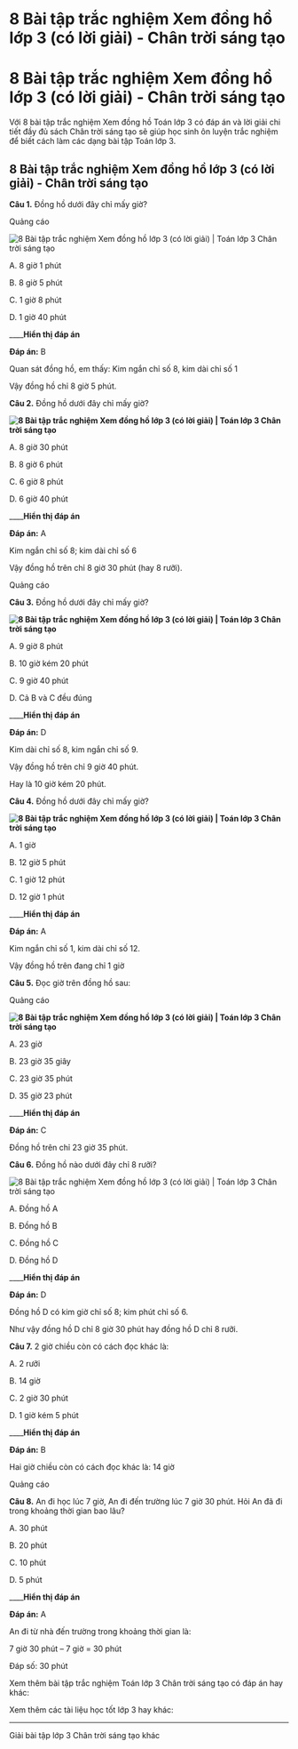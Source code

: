 # 8 Bài tập trắc nghiệm Xem đồng hồ lớp 3 (có lời giải) - Chân trời sáng tạo

# 8 Bài tập trắc nghiệm Xem đồng hồ lớp 3 (có lời giải) - Chân trời sáng tạo

Với 8 bài tập trắc nghiệm Xem đồng hồ Toán lớp 3 có đáp án và lời giải chi tiết đầy đủ sách Chân trời sáng tạo sẽ giúp học sinh ôn luyện trắc nghiệm để biết cách làm các dạng bài tập Toán lớp 3.

## 8 Bài tập trắc nghiệm Xem đồng hồ lớp 3 (có lời giải) - Chân trời sáng tạo

**Câu 1.** Đồng hồ dưới đây chỉ mấy giờ?

Quảng cáo

![8 Bài tập trắc nghiệm Xem đồng hồ lớp 3 \(có lời giải\) | Toán lớp 3 Chân trời sáng tạo](https://vietjack.com/toan-3-ct/images/trac-nghiem-xem-dong-ho-243866.PNG)

A. 8 giờ 1 phút

B. 8 giờ 5 phút

C. 1 giờ 8 phút

D. 1 giờ 40 phút

____**Hiển thị đáp án**

**Đáp án:** B

Quan sát đồng hồ, em thấy: Kim ngắn chỉ số 8, kim dài chỉ số 1

Vậy đồng hồ chỉ 8 giờ 5 phút.

**Câu 2.** Đồng hồ dưới đây chỉ mấy giờ?

**![8 Bài tập trắc nghiệm Xem đồng hồ lớp 3 \(có lời giải\) | Toán lớp 3 Chân trời sáng tạo](https://vietjack.com/toan-3-ct/images/trac-nghiem-xem-dong-ho-243867.PNG)**

A. 8 giờ 30 phút

B. 8 giờ 6 phút

C. 6 giờ 8 phút

D. 6 giờ 40 phút

____**Hiển thị đáp án**

**Đáp án:** A

Kim ngắn chỉ số 8; kim dài chỉ số 6

Vậy đồng hồ trên chỉ 8 giờ 30 phút (hay 8 rưỡi).

Quảng cáo

**Câu 3.** Đồng hồ dưới đây chỉ mấy giờ?

**![8 Bài tập trắc nghiệm Xem đồng hồ lớp 3 \(có lời giải\) | Toán lớp 3 Chân trời sáng tạo](https://vietjack.com/toan-3-ct/images/trac-nghiem-xem-dong-ho-243868.PNG)**

A. 9 giờ 8 phút

B. 10 giờ kém 20 phút

C. 9 giờ 40 phút

D. Cả B và C đều đúng

____**Hiển thị đáp án**

**Đáp án:** D

Kim dài chỉ số 8, kim ngắn chỉ số 9.

Vậy đồng hồ trên chỉ 9 giờ 40 phút.

Hay là 10 giờ kém 20 phút.

**Câu 4.** Đồng hồ dưới đây chỉ mấy giờ?

**![8 Bài tập trắc nghiệm Xem đồng hồ lớp 3 \(có lời giải\) | Toán lớp 3 Chân trời sáng tạo](https://vietjack.com/toan-3-ct/images/trac-nghiem-xem-dong-ho-243869.PNG)**

A. 1 giờ

B. 12 giờ 5 phút

C. 1 giờ 12 phút

D. 12 giờ 1 phút

____**Hiển thị đáp án**

**Đáp án:** A

Kim ngắn chỉ số 1, kim dài chỉ số 12. 

Vậy đồng hồ trên đang chỉ 1 giờ

**Câu 5.** Đọc giờ trên đồng hồ sau:

Quảng cáo

**![8 Bài tập trắc nghiệm Xem đồng hồ lớp 3 \(có lời giải\) | Toán lớp 3 Chân trời sáng tạo](https://vietjack.com/toan-3-ct/images/trac-nghiem-xem-dong-ho-243870.PNG)**

A. 23 giờ 

B. 23 giờ 35 giây

C. 23 giờ 35 phút

D. 35 giờ 23 phút

____**Hiển thị đáp án**

**Đáp án:** C

Đồng hồ trên chỉ 23 giờ 35 phút.

**Câu 6.** Đồng hồ nào dưới đây chỉ 8 rưỡi?

![8 Bài tập trắc nghiệm Xem đồng hồ lớp 3 \(có lời giải\) | Toán lớp 3 Chân trời sáng tạo](https://vietjack.com/toan-3-ct/images/trac-nghiem-xem-dong-ho-243871.PNG)

A. Đồng hồ A

B. Đồng hồ B

C. Đồng hồ C

D. Đồng hồ D

____**Hiển thị đáp án**

**Đáp án:** D

Đồng hồ D có kim giờ chỉ số 8; kim phút chỉ số 6.

Như vậy đồng hồ D chỉ 8 giờ 30 phút hay đồng hồ D chỉ 8 rưỡi.

**Câu 7.** 2 giờ chiều còn có cách đọc khác là:

A. 2 rưỡi

B. 14 giờ

C. 2 giờ 30 phút

D. 1 giờ kém 5 phút

____**Hiển thị đáp án**

**Đáp án:** B

Hai giờ chiều còn có cách đọc khác là: 14 giờ

Quảng cáo

**Câu 8.** An đi học lúc 7 giờ, An đi đến trường lúc 7 giờ 30 phút. Hỏi An đã đi trong khoảng thời gian bao lâu?

A. 30 phút

B. 20 phút

C. 10 phút

D. 5 phút

____**Hiển thị đáp án**

**Đáp án:** A

An đi từ nhà đến trường trong khoảng thời gian là:

7 giờ 30 phút – 7 giờ = 30 phút

Đáp số: 30 phút

Xem thêm bài tập trắc nghiệm Toán lớp 3 Chân trời sáng tạo có đáp án hay khác:

Xem thêm các tài liệu học tốt lớp 3 hay khác:

* * *

Giải bài tập lớp 3 Chân trời sáng tạo khác
